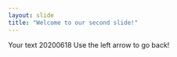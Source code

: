 ```yaml
---
layout: slide
title: "Welcome to our second slide!"
---
```

Your text  20200618
Use the left arrow to go back!
